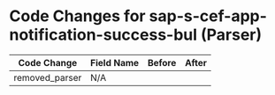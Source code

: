 # Code Changes for sap-s-cef-app-notification-success-bul (Parser)

| Code Change | Field Name | Before | After |
|-------------|------------|--------|-------|
| removed_parser | N/A |  |  |
